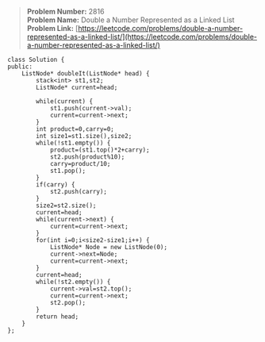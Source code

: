 > **Problem Number:** 2816 <br>
> **Problem Name:** Double a Number Represented as a Linked List <br>
> **Problem Link:** [https://leetcode.com/problems/double-a-number-represented-as-a-linked-list/](https://leetcode.com/problems/double-a-number-represented-as-a-linked-list/) <br>


    class Solution {
    public:
        ListNode* doubleIt(ListNode* head) {
            stack<int> st1,st2;
            ListNode* current=head;

            while(current) {
                st1.push(current->val);
                current=current->next;
            }
            int product=0,carry=0;
            int size1=st1.size(),size2;
            while(!st1.empty()) {
                product=(st1.top()*2+carry);
                st2.push(product%10);
                carry=product/10;
                st1.pop();
            }
            if(carry) {
                st2.push(carry);
            }
            size2=st2.size();
            current=head;
            while(current->next) {
                current=current->next;
            }
            for(int i=0;i<size2-size1;i++) {
                ListNode* Node = new ListNode(0);
                current->next=Node;
                current=current->next;
            }
            current=head;
            while(!st2.empty()) {
                current->val=st2.top();
                current=current->next;
                st2.pop();
            }
            return head;
        }
    };
